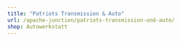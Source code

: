 ```yaml
---
title: "Patriots Transmission & Auto"
url: /apache-junction/patriots-transmission-und-auto/
shop: Autowerkstatt
---
```

